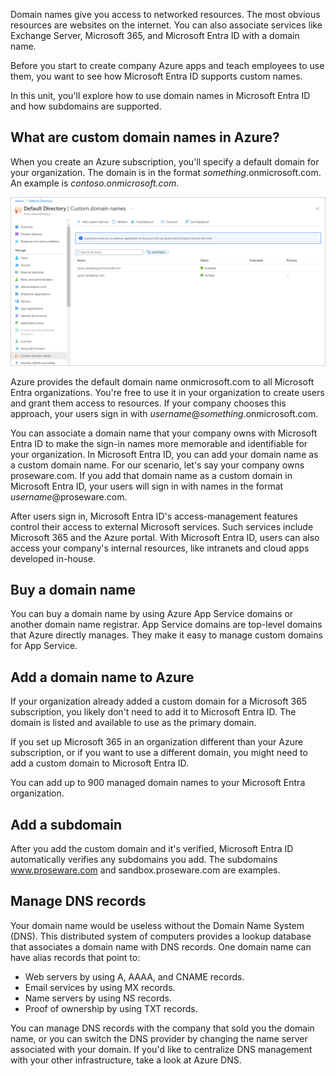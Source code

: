 Domain names give you access to networked resources. The most obvious resources are websites on the internet. You can also associate services like Exchange Server, Microsoft 365, and Microsoft Entra ID with a domain name.

Before you start to create company Azure apps and teach employees to use them, you want to see how Microsoft Entra ID supports custom names.

In this unit, you'll explore how to use domain names in Microsoft Entra ID and how subdomains are supported.

## What are custom domain names in Azure?

When you create an Azure subscription, you'll specify a default domain for your organization. The domain is in the format *something*.onmicrosoft.com. An example is *contoso.onmicrosoft.com*.

![Screenshot of example domain name under Microsoft Entra ID > Custom domain names in the Azure portal.](../media/2-add-a-custom-domain.png)

Azure provides the default domain name onmicrosoft.com to all Microsoft Entra organizations. You're free to use it in your organization to create users and grant them access to resources. If your company chooses this approach, your users sign in with *username*@*something*.onmicrosoft.com.

You can associate a domain name that your company owns with Microsoft Entra ID to make the sign-in names more memorable and identifiable for your organization. In Microsoft Entra ID, you can add your domain name as a custom domain name. For our scenario, let's say your company owns proseware.com. If you add that domain name as a custom domain in Microsoft Entra ID, your users will sign in with names in the format *username*@proseware.com.

After users sign in, Microsoft Entra ID's access-management features control their access to external Microsoft services. Such services include Microsoft 365 and the Azure portal. With Microsoft Entra ID, users can also access your company's internal resources, like intranets and cloud apps developed in-house.

## Buy a domain name

You can buy a domain name by using Azure App Service domains or another domain name registrar. App Service domains are top-level domains that Azure directly manages. They make it easy to manage custom domains for App Service.

## Add a domain name to Azure

If your organization already added a custom domain for a Microsoft 365 subscription, you likely don't need to add it to Microsoft Entra ID. The domain is listed and available to use as the primary domain.

If you set up Microsoft 365 in an organization different than your Azure subscription, or if you want to use a different domain, you might need to add a custom domain to Microsoft Entra ID.

You can add up to 900 managed domain names to your Microsoft Entra organization.

## Add a subdomain

After you add the custom domain and it's verified, Microsoft Entra ID automatically verifies any subdomains you add. The subdomains www.proseware.com and sandbox.proseware.com are examples.

## Manage DNS records

Your domain name would be useless without the Domain Name System (DNS). This distributed system of computers provides a lookup database that associates a domain name with DNS records. One domain name can have alias records that point to:

- Web servers by using A, AAAA, and CNAME records.
- Email services by using MX records.
- Name servers by using NS records.
- Proof of ownership by using TXT records.

You can manage DNS records with the company that sold you the domain name, or you can switch the DNS provider by changing the name server associated with your domain. If you'd like to centralize DNS management with your other infrastructure, take a look at Azure DNS.
